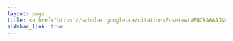 ```yaml
---
layout: page
title: <a href="https://scholar.google.ca/citations?user=wrVRNCkAAAAJ&hl=en"><i class="fab fa-google"></i>Resume</a>
sidebar_link: true
---
```

